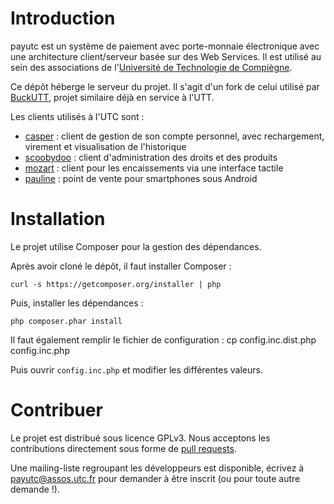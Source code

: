 Introduction
============

payutc est un système de paiement avec porte-monnaie électronique avec une architecture client/serveur basée sur des Web Services. Il est utilisé au sein des associations de l'[Université de Technologie de Compiègne](http://www.utc.fr).

Ce dépôt héberge le serveur du projet. Il s'agit d'un fork de celui utilisé par [BuckUTT](http://github.com/buckutt/server), projet similaire déjà en service à l'UTT.

Les clients utilisés à l'UTC sont :

* [casper](https://github.com/payutc/casper) : client de gestion de son compte personnel, avec rechargement, virement et visualisation de l'historique
* [scoobydoo](https://github.com/payutc/scoobydoo) :  client d'administration des droits et des produits
* [mozart](https://github.com/payutc/mozart) : client pour les encaissements via une interface tactile
* [pauline](https://github.com/payutc/pauline) : point de vente pour smartphones sous Android

Installation
============

Le projet utilise Composer pour la gestion des dépendances.

Après avoir cloné le dépôt, il faut installer Composer :

    curl -s https://getcomposer.org/installer | php

Puis, installer les dépendances :

    php composer.phar install

Il faut également remplir le fichier de configuration :
    cp config.inc.dist.php config.inc.php

Puis ouvrir `config.inc.php` et modifier les différentes valeurs.

Contribuer
==========

Le projet est distribué sous licence GPLv3. Nous acceptons les contributions directement sous forme de [pull requests](https://help.github.com/articles/using-pull-requests).

Une mailing-liste regroupant les développeurs est disponible, écrivez à [payutc@assos.utc.fr](mailto:payutc@assos.utc.fr) pour demander à être inscrit (ou pour toute autre demande !).